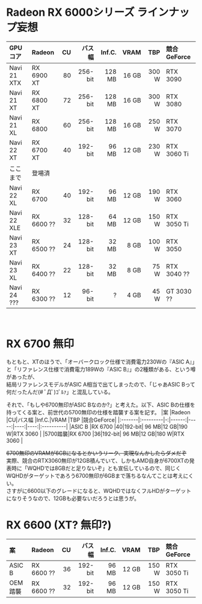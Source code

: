 # Radeon RX 6000シリーズ ラインナップ妄想
|GPUコア    |Radeon    |CU|バス幅 |Inf.C.|VRAM |TBP  |競合GeForce|
|:----------|:---------|-:|------:|-----:|----:|----:|:----------|
|Navi 21 XTX|RX 6900 XT|80|256-bit|128 MB|16 GB|300 W|RTX 3090   |
|Navi 21 XT |RX 6800 XT|72|256-bit|128 MB|16 GB|300 W|RTX 3080   |
|Navi 21 XL |RX 6800   |60|256-bit|128 MB|16 GB|250 W|RTX 3070   |
|Navi 22 XT |RX 6700 XT|40|192-bit| 96 MB|12 GB|230 W|RTX 3060 Ti|
|ここまで|登場済||||||
|Navi 22 XL |RX 6700   |40|192-bit| 96 MB|12 GB|190 W|RTX 3060   |
|Navi 22 XLE|RX 6600 ??|32|128-bit| 64 MB|12 GB|150 W|RTX 3050 Ti|
|Navi 23 XT |RX 6500 ??|24|128-bit| 32 MB| 8 GB|100 W|RTX 3050   |
|Navi 23 XL |RX 6400 ??|22|128-bit| 32 MB| 8 GB| 75 W|RTX 3040 ??|
|Navi 24 ???|RX 6300 ??|12| 96-bit|     ?| 4 GB| 45 W|GT  3030 ??|
<br>

# RX 6700 無印
もともと、XTのほうで、「オーバークロック仕様で消費電力230Wの『ASIC A』」と「リファレンス仕様で消費電力189Wの『ASIC B』」の2種類がある、という噂があったが、  
結局リファレンスモデルがASIC A相当で出てしまったので、「じゃあASIC Bって何だったんだ(# ﾟДﾟ)ｺﾞﾙｧ」と混乱している。
  
それで、「もしや6700無印がASIC Bなのか?」と考えた。以下、ASIC Bの仕様を持ってくる案と、前世代の5700無印の仕様を踏襲する案を記す。
|案      |Radeon    |CU|バス幅 |Inf.C.|VRAM |TBP  |競合GeForce|
|:-------|:---------|-:|------:|-----:|----:|----:|:----------|
|ASIC B  |RX 6700   |40|192-bit| 96 MB|12 GB|190 W|RTX 3060   |
|5700踏襲|RX 6700   |36|192-bit| 96 MB|12 GB|180 W|RTX 3060   |

~~6700無印のVRAMが6GBになるとかいうリーク、実現なんかしたらダメだぞ~~  
実際、競合のRTX3060無印が12GB積んでいて、しかもAMD自身が6700XTの発表時に「WQHDでは8GBだと足りないぞ」とも宣伝しているので、同じくWQHDがターゲットであろう6700無印が6GBまで落ちるなんてことは考えにくい。  
さすがに6600以下のグレードになると、WQHDではなくフルHDがターゲットになりそうなので、12GBも必要ないだろうとは思うが。
<br>

# RX 6600 (XT? 無印?)
|案      |Radeon    |CU|バス幅 |Inf.C.|VRAM |TBP  |競合GeForce|
|:-------|:---------|-:|------:|-----:|----:|----:|:----------|
|ASIC B  |RX 6600 ??|36|192-bit| 96 MB|12 GB|150 W|RTX 3050 Ti|
|OEM踏襲 |RX 6600 ??|32|192-bit| 96 MB|12 GB|150 W|RTX 3050 Ti|
<br>